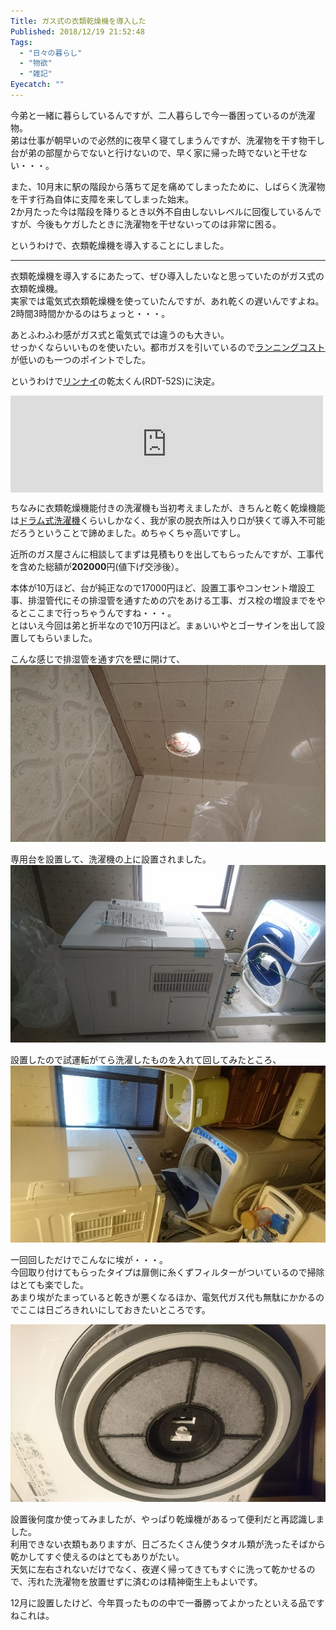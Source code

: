 ```yaml
---
Title: ガス式の衣類乾燥機を導入した
Published: 2018/12/19 21:52:48
Tags:
  - "日々の暮らし"
  - "物欲"
  - "雑記"
Eyecatch: ""
---
```

<p>今弟と一緒に暮らしているんですが、二人暮らしで今一番困っているのが洗濯物。<br/>
弟は仕事が朝早いので必然的に夜早く寝てしまうんですが、洗濯物を干す物干し台が弟の部屋からでないと行けないので、早く家に帰った時でないと干せない・・・。</p>

<p>また、10月末に駅の階段から落ちて足を痛めてしまったために、しばらく洗濯物を干す行為自体に支障を来してしまった始末。<br/>
2か月たった今は階段を降りるとき以外不自由しないレベルに回復しているんですが、今後もケガしたときに洗濯物を干せないってのは非常に困る。</p>

<p>というわけで、衣類乾燥機を導入することにしました。</p>

***

<p>衣類乾燥機を導入するにあたって、ぜひ導入したいなと思っていたのがガス式の衣類乾燥機。<br/>
実家では電気式衣類乾燥機を使っていたんですが、あれ乾くの遅いんですよね。2時間3時間かかるのはちょっと・・・。</p>

<p>あとふわふわ感がガス式と電気式では違うのも大きい。<br/>
せっかくならいいものを使いたい。都市ガスを引いているので<a class="keyword" href="http://d.hatena.ne.jp/keyword/%A5%E9%A5%F3%A5%CB%A5%F3%A5%B0%A5%B3%A5%B9%A5%C8">ランニングコスト</a>が低いのも一つのポイントでした。</p>

<p>というわけで<a class="keyword" href="http://d.hatena.ne.jp/keyword/%A5%EA%A5%F3%A5%CA%A5%A4">リンナイ</a>の乾太くん(RDT-52S)に決定。</p>

<p><iframe src="https://hatenablog-parts.com/embed?url=https%3A%2F%2Frinnai.jp%2Fproducts%2Fsanitary%2Flaundry_dryer%2F" title="ガス衣類乾燥機：特長 － リンナイ" class="embed-card embed-webcard" scrolling="no" frameborder="0" style="display: block; width: 100%; height: 155px; max-width: 500px; margin: 10px 0px;"></iframe></p>

<p>ちなみに衣類乾燥機能付きの洗濯機も当初考えましたが、きちんと乾く乾燥機能は<a class="keyword" href="http://d.hatena.ne.jp/keyword/%A5%C9%A5%E9%A5%E0%BC%B0%C0%F6%C2%F5%B5%A1">ドラム式洗濯機</a>くらいしかなく、我が家の脱衣所は入り口が狭くて導入不可能だろうということで諦めました。めちゃくちゃ高いですし。</p>

<p>近所のガス屋さんに相談してまずは見積もりを出してもらったんですが、工事代を含めた総額が<b>202000</b>円(値下げ交渉後）。</p>

<p>本体が10万ほど、台が純正なので17000円ほど、設置工事やコンセント増設工事、排湿管代にその排湿管を通すための穴をあける工事、ガス栓の増設までをやるとここまで行っちゃうんですね・・・。<br/>
とはいえ今回は弟と折半なので10万円ほど。まぁいいやとゴーサインを出して設置してもらいました。</p>

<p>こんな感じで排湿管を通す穴を壁に開けて、
<span itemscope itemtype="http://schema.org/Photograph"><img src="20181219212901.jpg" alt="f:id:Ovis:20181219212901j:plain" title="f:id:Ovis:20181219212901j:plain" class="hatena-fotolife" itemprop="image"></span></p>

<p>専用台を設置して、洗濯機の上に設置されました。<br/>
<span itemscope itemtype="http://schema.org/Photograph"><img src="20181219213014.jpg" alt="f:id:Ovis:20181219213014j:plain" title="f:id:Ovis:20181219213014j:plain" class="hatena-fotolife" itemprop="image"></span></p>

<p>設置したので試運転がてら洗濯したものを入れて回してみたところ、<br/>
<span itemscope itemtype="http://schema.org/Photograph"><img src="20181219213023.jpg" alt="f:id:Ovis:20181219213023j:plain" title="f:id:Ovis:20181219213023j:plain" class="hatena-fotolife" itemprop="image"></span></p>

<p>一回回しただけでこんなに埃が・・・。<br/>
今回取り付けてもらったタイプは扉側に糸くずフィルターがついているので掃除はとても楽でした。<br/>
あまり埃がたまっていると乾きが悪くなるほか、電気代ガス代も無駄にかかるのでここは日ごろきれいにしておきたいところです。</p>

<p><span itemscope itemtype="http://schema.org/Photograph"><img src="20181219213031.jpg" alt="f:id:Ovis:20181219213031j:plain" title="f:id:Ovis:20181219213031j:plain" class="hatena-fotolife" itemprop="image"></span></p>

<p>設置後何度か使ってみましたが、やっぱり乾燥機があるって便利だと再認識しました。<br/>
利用できない衣類もありますが、日ごろたくさん使うタオル類が洗ったそばから乾かしてすぐ使えるのはとてもありがたい。<br/>
天気に左右されないだけでなく、夜遅く帰ってきてもすぐに洗って乾かせるので、汚れた洗濯物を放置せずに済むのは精神衛生上もよいです。</p>

<p>12月に設置したけど、今年買ったものの中で一番勝ってよかったといえる品ですねこれは。</p>
